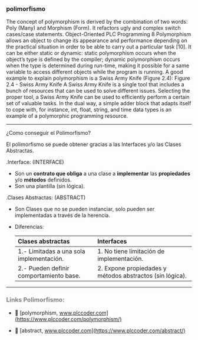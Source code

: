 ### polimorfismo

The concept of polymorphism is derived by the combination of two words: Poly (Many) and 
Morphism (Form). It refactors ugly and complex switch cases/case statements.
Object-Oriented PLC Programming
8
Polymorphism allows an object to change its appearance and performance depending on the 
practical situation in order to be able to carry out a particular task [10]. It can be either static or 
dynamic: static polymorphism occurs when the object’s type is defined by the compiler; 
dynamic polymorphism occurs when the type is determined during run-time, making it possible 
for a same variable to access different objects while the program is running.
A good example to explain polymorphism is a Swiss Army Knife (Figure 2.4):
Figure 2.4 - Swiss Army Knife
A Swiss Army Knife is a single tool that includes a bunch of resources that can be used to solve
different issues. Selecting the proper tool, a Swiss Army Knife can be used to efficiently
perform a certain set of valuable tasks. In the dual way, a simple adder block that adapts itself 
to cope with, for instance, int, float, string, and time data types is an example of a polymorphic 
programming resource.

***

¿Como conseguir el Polimorfismo?

El polimorfismo se puede obtener gracias a las Interfaces y/o las Clases Abstractas.

.Interface: (INTERFACE)
- Son un **contrato que obliga** a una clase a **implementar** las **propiedades** y/o **métodos** definidos.
- Son una plantilla (sin lógica).

.Clases Abstractas: (ABSTRACT)
- Son Clases que no se pueden instanciar, solo pueden ser implementadas a través de la herencia.

- Diferencias:

    | Clases abstractas | Interfaces | 
    | :--- | :--- |     
    | 1.- Limitadas a una sola implementación.   | 1. No tiene limitación de implementación.     | 
    | 2.- Pueden definir comportamiento base.     | 2. Expone propiedades y métodos abstractos (sin lógica).     |
***    
### <span style="color:grey">Links Polimorfismo:</span>

- 🔗 [polymorphism, www.plccoder.com](https://www.plccoder.com/polymorphism/)

- 🔗 [abstract, www.plccoder.com](https://www.plccoder.com/abstract/)
